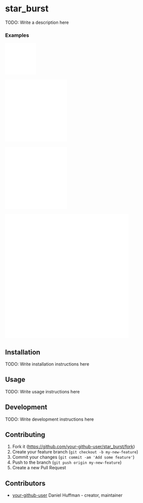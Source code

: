 # star_burst

TODO: Write a description here

### Examples

![doc/examples/a/_1_.gif](doc/examples/a/_1_.gif)

![doc/examples/b/_1_.gif](doc/examples/b/_1_.gif)

![doc/examples/c/_1_.gif](doc/examples/c/_1_.gif)

![doc/examples/d/_1_.gif](doc/examples/d/_1_.gif)

## Installation

TODO: Write installation instructions here

## Usage

TODO: Write usage instructions here

## Development

TODO: Write development instructions here

## Contributing

1. Fork it (<https://github.com/your-github-user/star_burst/fork>)
2. Create your feature branch (`git checkout -b my-new-feature`)
3. Commit your changes (`git commit -am 'Add some feature'`)
4. Push to the branch (`git push origin my-new-feature`)
5. Create a new Pull Request

## Contributors

- [your-github-user](https://github.com/your-github-user) Daniel Huffman - creator, maintainer
